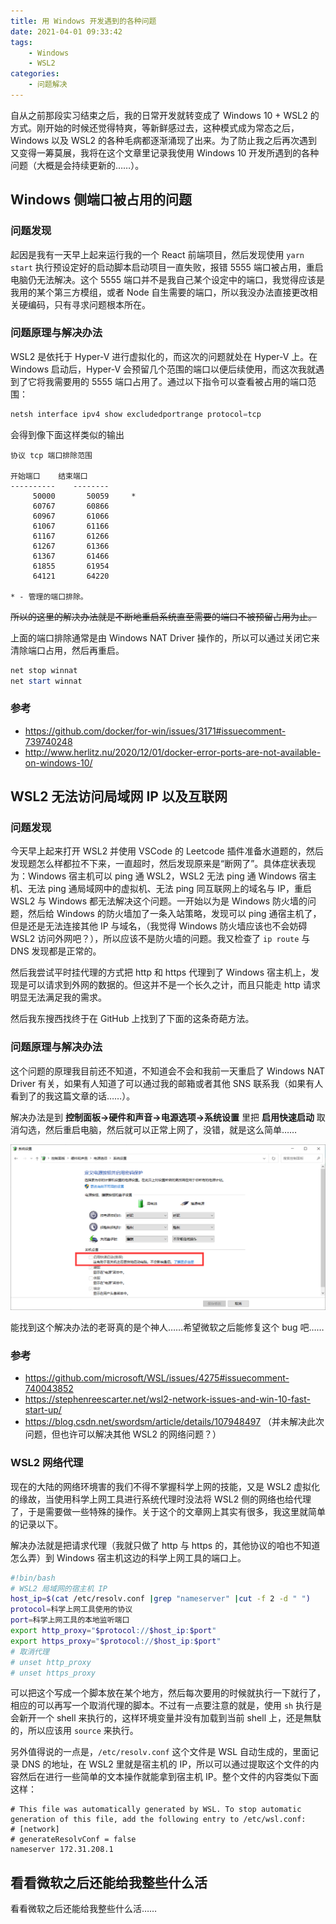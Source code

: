 ```yaml
---
title: 用 Windows 开发遇到的各种问题
date: 2021-04-01 09:33:42
tags:
	- Windows
	- WSL2
categories:
	- 问题解决
---
```


自从之前那段实习结束之后，我的日常开发就转变成了 Windows 10 + WSL2 的方式。刚开始的时候还觉得特爽，等新鲜感过去，这种模式成为常态之后， Windows 以及 WSL2 的各种毛病都逐渐涌现了出来。为了防止我之后再次遇到又变得一筹莫展，我将在这个文章里记录我使用 Windows 10 开发所遇到的各种问题（大概是会持续更新的……）。

## Windows 侧端口被占用的问题

### 问题发现

起因是我有一天早上起来运行我的一个 React 前端项目，然后发现使用 `yarn start` 执行预设定好的启动脚本启动项目一直失败，报错 5555 端口被占用，重启电脑仍无法解决。这个 5555 端口并不是我自己某个设定中的端口，我觉得应该是我用的某个第三方模组，或者 Node 自生需要的端口，所以我没办法直接更改相关硬编码，只有寻求问题根本所在。

### 问题原理与解决办法

WSL2 是依托于 Hyper-V 进行虚拟化的，而这次的问题就处在 Hyper-V 上。在 Windows 启动后，Hyper-V 会预留几个范围的端口以便后续使用，而这次我就遇到了它将我需要用的 5555 端口占用了。通过以下指令可以查看被占用的端口范围：

```powershell
netsh interface ipv4 show excludedportrange protocol=tcp
```

会得到像下面这样类似的输出

```
协议 tcp 端口排除范围

开始端口    结束端口
----------    --------
     50000       50059     *
     60767       60866
     60967       61066
     61067       61166
     61167       61266
     61267       61366
     61367       61466
     61855       61954
     64121       64220

* - 管理的端口排除。
```

~~所以的这里的解决办法就是不断地重启系统直至需要的端口不被预留占用为止。~~

上面的端口排除通常是由 Windows NAT Driver 操作的，所以可以通过关闭它来清除端口占用，然后再重启。

```powershell
net stop winnat
net start winnat
```

### 参考

- https://github.com/docker/for-win/issues/3171#issuecomment-739740248
- http://www.herlitz.nu/2020/12/01/docker-error-ports-are-not-available-on-windows-10/

## WSL2 无法访问局域网 IP 以及互联网

### 问题发现

今天早上起来打开 WSL2 并使用 VSCode 的 Leetcode 插件准备水道题的，然后发现题怎么样都拉不下来，一直超时，然后发现原来是“断网了”。具体症状表现为：Windows 宿主机可以 ping 通 WSL2，WSL2 无法 ping 通 Windows 宿主机、无法 ping 通局域网中的虚拟机、无法 ping 同互联网上的域名与 IP，重启 WSL2 与 Windows 都无法解决这个问题。一开始以为是 Windows 防火墙的问题，然后给 Windows 的防火墙加了一条入站策略，发现可以 ping 通宿主机了，但是还是无法连接其他 IP 与域名，（我觉得 Windows 防火墙应该也不会妨碍 WSL2 访问外网吧？），所以应该不是防火墙的问题。我又检查了 `ip route` 与 DNS 发现都是正常的。

然后我尝试平时挂代理的方式把 http 和 https 代理到了 Windows 宿主机上，发现是可以请求到外网的数据的。但这并不是一个长久之计，而且只能走 http 请求明显无法满足我的需求。

然后我东搜西找终于在 GitHub 上找到了下面的这条奇葩方法。

### 问题原理与解决办法

这个问题的原理我目前还不知道，不知道会不会和我前一天重启了 Windows NAT Driver 有关，如果有人知道了可以通过我的邮箱或者其他 SNS 联系我（如果有人看到了的我这篇文章的话……）。

解决办法是到 **控制面板->硬件和声音->电源选项->系统设置** 里把 **启用快速启动** 取消勾选，然后重启电脑，然后就可以正常上网了，没错，就是这么简单……

<img src="/images/develop-with-issues-on-windows/battery.png" style="zoom:67%;" />

能找到这个解决办法的老哥真的是个神人……希望微软之后能修复这个 bug 吧……

### 参考

- https://github.com/microsoft/WSL/issues/4275#issuecomment-740043852
- https://stephenreescarter.net/wsl2-network-issues-and-win-10-fast-start-up/
- https://blog.csdn.net/swordsm/article/details/107948497 （并未解决此次问题，但也许可以解决其他 WSL2 的网络问题？）

### WSL2 网络代理

现在的大陆的网络环境害的我们不得不掌握科学上网的技能，又是 WSL2 虚拟化的缘故，当使用科学上网工具进行系统代理时没法将 WSL2 侧的网络也给代理了，于是需要做一些特殊的操作。关于这个的文章网上其实有很多，我这里就简单的记录以下。

解决办法就是把请求代理（我就只做了 http 与 https 的，其他协议的咱也不知道怎么弄）到 Windows 宿主机这边的科学上网工具的端口上。

```bash
#!bin/bash
# WSL2 局域网的宿主机 IP
host_ip=$(cat /etc/resolv.conf |grep "nameserver" |cut -f 2 -d " ")
protocol=科学上网工具使用的协议
port=科学上网工具的本地监听端口
export http_proxy="$protocol://$host_ip:$port"
export https_proxy="$protocol://$host_ip:$port"
# 取消代理
# unset http_proxy
# unset https_proxy
```

可以把这个写成一个脚本放在某个地方，然后每次要用的时候就执行一下就行了，相应的可以再写一个取消代理的脚本。不过有一点要注意的就是，使用 `sh` 执行是会新开一个 shell 来执行的，这样环境变量并没有加载到当前 shell 上，还是無駄的，所以应该用 `source` 来执行。

另外值得说的一点是，`/etc/resolv.conf` 这个文件是 WSL 自动生成的，里面记录 DNS 的地址，在 WSL2 里就是宿主机的 IP，所以可以通过提取这个文件的内容然后在进行一些简单的文本操作就能拿到宿主机 IP。整个文件的内容类似下面这样：

```
# This file was automatically generated by WSL. To stop automatic generation of this file, add the following entry to /etc/wsl.conf:
# [network]
# generateResolvConf = false
nameserver 172.31.208.1
```

## 看看微软之后还能给我整些什么活

看看微软之后还能给我整些什么活……